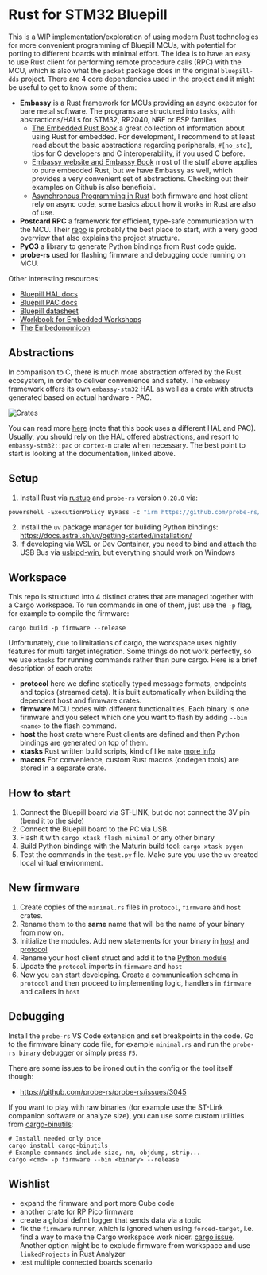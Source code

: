 # Rust for STM32 Bluepill

This is a WIP implementation/exploration of using modern Rust technologies for more convenient programming of Bluepill MCUs, with potential for porting to different boards with minimal effort. The idea is to have an easy to use Rust client for performing remote procedure calls (RPC) with the MCU, which is also what the `packet` package does in the original `bluepill-dds` project. There are 4 core dependencies used in the project and it might be useful to get to know some of them:

- **Embassy** is a Rust framework for MCUs providing an async executor for bare metal software. The programs are structured into tasks, with abstractions/HALs for STM32, RP2040, NRF or ESP families
    - [The Embedded Rust Book](https://docs.rust-embedded.org/book/) a great collection of information about using Rust for embedded. For development, I recommend to at least read about the basic abstractions regarding peripherals, `#[no_std]`, tips for C developers and C interoperability, if you used C before.
    - [Embassy website and Embassy Book](https://embassy.dev/) most of the stuff above applies to pure embedded Rust, but we have Embassy as well, which provides a very convenient set of abstractions. Checking out their examples on Github is also beneficial.
    - [Asynchronous Programming in Rust](https://rust-lang.github.io/async-book/) both firmware and host client rely on async code, some basics about how it works in Rust are also of use.
- **Postcard RPC** a framework for efficient, type-safe communication with the MCU. Their [repo](https://github.com/jamesmunns/postcard-rpc?tab=readme-ov-file) is probably the best place to start, with a very good overview that also explains the project structure.
- **PyO3** a library to generate Python bindings from Rust code [guide](https://pyo3.rs/).
- **probe-rs** used for flashing firmware and debugging code running on MCU.

Other interesting resources:
- [Bluepill HAL docs](https://docs.embassy.dev/embassy-stm32/git/stm32f103c8/index.html)
- [Bluepill PAC docs](https://docs.embassy.dev/stm32-metapac/git/stm32f103c8/index.html)
- [Bluepill datasheet](https://www.st.com/resource/en/datasheet/stm32f103c8.pdf)
- [Workbook for Embedded Workshops](https://embedded-trainings.ferrous-systems.com/preparations)
- [The Embedonomicon](https://docs.rust-embedded.org/embedonomicon/preface.html)

## Abstractions

In comparison to C, there is much more abstraction offered by the Rust ecosystem, in order to deliver convenience and safety. The `embassy` framework offers its own `embassy-stm32` HAL as well as a crate with structs generated based on actual hardware - PAC.

![Crates](./docs/crates.png)

You can read more [here](https://docs.rust-embedded.org/book/start/registers.html) (note that this book uses a different HAL and PAC). Usually, you should rely on the HAL offered abstractions, and resort to `embassy-stm32::pac` or `cortex-m` crate when necessary. The best point to start is looking at the documentation, linked above.

## Setup

1. Install Rust via [rustup](https://www.rust-lang.org/tools/install) and `probe-rs` version `0.28.0` via:
```powershell
powershell -ExecutionPolicy ByPass -c "irm https://github.com/probe-rs/probe-rs/releases/download/v0.28.0/probe-rs-tools-installer.ps1 | iex"
```
2. Install the `uv` package manager for building Python bindings: https://docs.astral.sh/uv/getting-started/installation/
3. If developing via WSL or Dev Container, you need to bind and attach the USB Bus via [usbipd-win](https://learn.microsoft.com/en-us/windows/wsl/connect-usb), but everything should work on Windows

## Workspace

This repo is structued into 4 distinct crates that are managed together with a Cargo workspace. To run commands in one of them, just use the `-p` flag, for example to compile the firmware:

```
cargo build -p firmware --release
```

Unfortunately, due to limitations of cargo, the workspace uses nightly features for multi target integration. Some things do not work perfectly, so we use `xtasks` for running commands rather than pure cargo.
Here is a brief description of each crate:

- **protocol** here we define statically typed message formats, endpoints and topics (streamed data). It is built automatically when building the dependent host and firmware crates.
- **firmware** MCU codes with different functionalities. Each binary is one firmware and you select which one you want to flash by adding `--bin <name>` to the flash command.
- **host** the host crate where Rust clients are defined and then Python bindings are generated on top of them.
- **xtasks** Rust written build scripts, kind of like `make` [more info](https://github.com/matklad/cargo-xtask)
- **macros** For convenience, custom Rust macros (codegen tools) are stored in a separate crate.

## How to start

1. Connect the Bluepill board via ST-LINK, but do not connect the 3V pin (bend it to the side)
2. Connect the Bluepill board to the PC via USB.
3. Flash it with `cargo xtask flash minimal` or any other binary
4. Build Python bindings with the Maturin build tool: `cargo xtask pygen`
5. Test the commands in the `test.py` file. Make sure you use the `uv` created local virtual environment.

## New firmware

1. Create copies of the `minimal.rs` files in `protocol`, `firmware` and `host` crates.
2. Rename them to the **same** name that will be the name of your binary from now on.
3. Initialize the modules. Add new statements for your binary in [host](host/src/hosts/mod.rs) and [protocol](protocol/src/lib.rs)
4. Rename your host client struct and add it to the [Python module](host/src/lib.rs)
5. Update the `protocol` imports in `firmware` and `host`
6. Now you can start developing. Create a communication schema in `protocol` and then proceed to implementing logic, handlers in `firmware` and callers in `host`

## Debugging

Install the `probe-rs` VS Code extension and set breakpoints in the code. Go to the firmware binary code file, for example `minimal.rs` and run the `probe-rs binary` debugger or simply press `F5`.

There are some issues to be ironed out in the config or the tool itself though:
- https://github.com/probe-rs/probe-rs/issues/3045

If you want to play with raw binaries (for example use the ST-Link companion software or analyze size), you can use some custom utilities from [cargo-binutils](https://github.com/rust-embedded/cargo-binutils):
```shell
# Install needed only once
cargo install cargo-binutils
# Example commands include size, nm, objdump, strip...
cargo <cmd> -p firmware --bin <binary> --release
```

## Wishlist

- expand the firmware and port more Cube code
- another crate for RP Pico firmware
- create a global defmt logger that sends data via a topic 
- fix the `firmware` runner, which is ignored when using `forced-target`, i.e. find a way to make the Cargo workspace work nicer. [cargo issue](https://github.com/rust-lang/cargo/issues/14833). Another option might be to exclude firmware from workspace and use `linkedProjects` in Rust Analyzer
- test multiple connected boards scenario